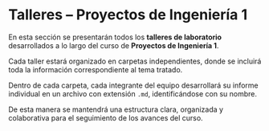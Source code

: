 # Talleres – Proyectos de Ingeniería 1

En esta sección se presentarán todos los **talleres de laboratorio** desarrollados a lo largo del curso de **Proyectos de Ingeniería 1**.  

Cada taller estará organizado en carpetas independientes, donde se incluirá toda la información correspondiente al tema tratado.  

Dentro de cada carpeta, cada integrante del equipo desarrollará su informe individual en un archivo con extensión `.md`, identificándose con su nombre.  

De esta manera se mantendrá una estructura clara, organizada y colaborativa para el seguimiento de los avances del curso.  
